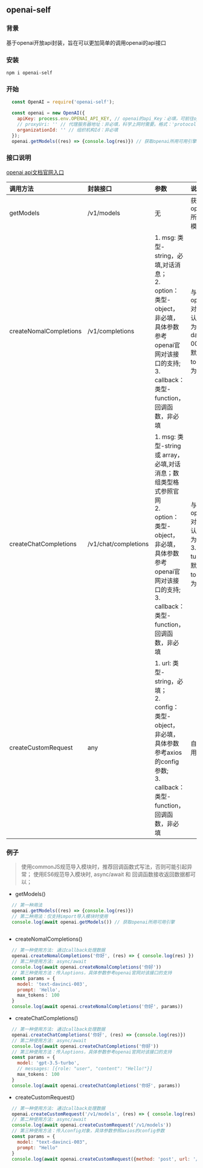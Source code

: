## openai-self

### 背景
  基于openai开放api封装，旨在可以更加简单的调用openai的api接口

### 安装
  `npm i openai-self`

### 开始
```javascript
  const OpenAI = require('openai-self');

  const openai = new OpenAI({
    apiKey: process.env.OPENAI_API_KEY, // openai的api_Key：必填，可前往openai官网申请
    // proxyUri: '' // 代理服务器地址：非必填，科学上网时需要。格式：'protocol://agent-ip:port'
    organizationId: '' // 组织机构Id：非必填
  });
  openai.getModels((res) => {console.log(res)}) // 获取openai所用可用引擎并打印到控制台
```
### 接口说明

[openai api文档官网入口](https://platform.openai.com/docs/api-reference)

调用方法             |   封装接口       |       参数         |   说明
:-------------------| :---------------| :-----------------| :--------------
getModels           | /v1/models      | 无                | 获取openai所有可用模型信息
createNomalCompletions | /v1/completions | 1. msg: 类型-string，必填,对话消息；<br/>2. option：类型-object，非必填，具体参数参考openai官网对该接口的支持;<br/> 3. callback：类型-function， 回调函数，非必填<br/>               | 与openai对话，默认模型为‘text-davinci-003’，默认最大token数为350
createChatCompletions | /v1/chat/completions | 1. msg: 类型-string 或 array，必填,对话消息；数组类型格式参照官网<br/>2. option：类型-object，非必填，具体参数参考openai官网对该接口的支持;<br/> 3. callback：类型-function， 回调函数，非必填<br/>               | 与openai对话，默认模型为‘gpt-3.5-turbo’，默认最大token数为350
createCustomRequest | any             | 1. url: 类型-string，必填；<br/>2. config：类型-object，非必填，具体参数参考axios的config参数;<br/> 3. callback：类型-function， 回调函数，非必填<br/> | 自定义调用接口

### 例子

> 使用commonJS规范导入模块时，推荐回调函数式写法，否则可能引起异常；
> 使用ES6规范导入模块时, async/await 和 回调函数接收返回数据都可以；

- getModels()
```javascript
  // 第一种用法
  openai.getModels((res) => {console.log(res)})
  // 第二种用法：仅支持import导入模块时使用
  console.log(await openai.getModels()) // 获取openai所用可用引擎
  
```

- createNomalCompletions()
```javascript
  // 第一种使用方法: 通过callback处理数据
  openai.createNomalCompletions('你好', (res) => { console.log(res) })
  // 第二种使用方法: async/await
  console.log(await openai.createNomalCompletions('你好'))
  // 第三种使用方法：传入options，具体参数参考openai官网对该接口的支持
  const params = {
    model: 'text-davinci-003',
    prompt: 'Hello',
    max_tokens： 100
  }
  console.log(await openai.createNomalCompletions('你好', params))
```

- createChatCompletions()
```javascript
  // 第一种使用方法: 通过callback处理数据
  openai.createChatCompletions('你好', (res) => {console.log(res)})
  // 第二种使用方法: async/await
  console.log(await openai.createChatCompletions('你好'))
  // 第三种使用方法：传入options，具体参数参考openai官网对该接口的支持
  const params = {
    model: 'gpt-3.5-turbo',
    // messages: [{role: "user", "content": "Hello!"}]
    max_tokens： 100
  }
  console.log(await openai.createChatCompletions('你好', params))
```

- createCustomRequest()
```javascript
  // 第一种使用方法: 通过callback处理数据
  openai.createCustomRequest('/v1/models', (res) => { console.log(res) })
  // 第二种使用方法: async/await
  console.log(await openai.createCustomRequest('/v1/models'))
  // 第三种使用方法：传入config对象，具体参数参照axios的config参数
  const params = {
    model: "text-davinci-003",
    prompt: "Hello"
  }
  console.log(await openai.createCustomRequest({method: 'post', url: '/v1/completions', data: params}))
```